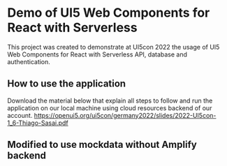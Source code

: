 # Demo of UI5 Web Components for React with Serverless

This project was created to demonstrate at UI5con 2022 the usage of UI5 Web Components for React with Serverless API, database and authentication.

## How to use the application

Download the material below that explain all steps to follow and run the application on our local machine using cloud resources backend of our account.
https://openui5.org/ui5con/germany2022/slides/2022-UI5con-1_6-Thiago-Sasai.pdf


## Modified to use mockdata without Amplify backend